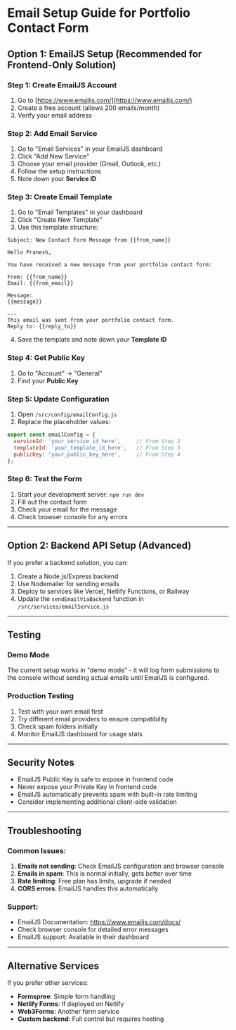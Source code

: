 # Email Setup Guide for Portfolio Contact Form

## Option 1: EmailJS Setup (Recommended for Frontend-Only Solution)

### Step 1: Create EmailJS Account
1. Go to [https://www.emailjs.com/](https://www.emailjs.com/)
2. Create a free account (allows 200 emails/month)
3. Verify your email address

### Step 2: Add Email Service
1. Go to "Email Services" in your EmailJS dashboard
2. Click "Add New Service"
3. Choose your email provider (Gmail, Outlook, etc.)
4. Follow the setup instructions
5. Note down your **Service ID**

### Step 3: Create Email Template
1. Go to "Email Templates" in your dashboard
2. Click "Create New Template"
3. Use this template structure:

```
Subject: New Contact Form Message from {{from_name}}

Hello Pranesh,

You have received a new message from your portfolio contact form:

From: {{from_name}}
Email: {{from_email}}

Message:
{{message}}

---
This email was sent from your portfolio contact form.
Reply to: {{reply_to}}
```

4. Save the template and note down your **Template ID**

### Step 4: Get Public Key
1. Go to "Account" → "General"
2. Find your **Public Key**

### Step 5: Update Configuration
1. Open `/src/config/emailConfig.js`
2. Replace the placeholder values:

```javascript
export const emailConfig = {
  serviceId: 'your_service_id_here',     // From Step 2
  templateId: 'your_template_id_here',   // From Step 3
  publicKey: 'your_public_key_here',     // From Step 4
};
```

### Step 6: Test the Form
1. Start your development server: `npm run dev`
2. Fill out the contact form
3. Check your email for the message
4. Check browser console for any errors

---

## Option 2: Backend API Setup (Advanced)

If you prefer a backend solution, you can:

1. Create a Node.js/Express backend
2. Use Nodemailer for sending emails
3. Deploy to services like Vercel, Netlify Functions, or Railway
4. Update the `sendEmailViaBackend` function in `/src/services/emailService.js`

---

## Testing

### Demo Mode
The current setup works in "demo mode" - it will log form submissions to the console without sending actual emails until EmailJS is configured.

### Production Testing
1. Test with your own email first
2. Try different email providers to ensure compatibility
3. Check spam folders initially
4. Monitor EmailJS dashboard for usage stats

---

## Security Notes

- EmailJS Public Key is safe to expose in frontend code
- Never expose your Private Key in frontend code
- EmailJS automatically prevents spam with built-in rate limiting
- Consider implementing additional client-side validation

---

## Troubleshooting

### Common Issues:
1. **Emails not sending**: Check EmailJS configuration and browser console
2. **Emails in spam**: This is normal initially, gets better over time
3. **Rate limiting**: Free plan has limits, upgrade if needed
4. **CORS errors**: EmailJS handles this automatically

### Support:
- EmailJS Documentation: https://www.emailjs.com/docs/
- Check browser console for detailed error messages
- EmailJS support: Available in their dashboard

---

## Alternative Services

If you prefer other services:
- **Formspree**: Simple form handling
- **Netlify Forms**: If deployed on Netlify
- **Web3Forms**: Another form service
- **Custom backend**: Full control but requires hosting
